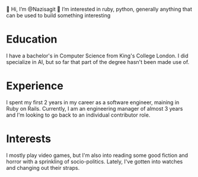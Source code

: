 👋 Hi, I’m @Nazisagit
👀 I’m interested in ruby, python, generally anything that can be used to build something interesting

# Education
I have a bachelor's in Computer Science from King's College London.
I did specialize in AI, but so far that part of the degree hasn't been made use of.

# Experience
I spent my first 2 years in my career as a software engineer, maining in Ruby on Rails.
Currently, I am an engineering manager of almost 3 years and I'm looking to go back to an individual contributor role.

# Interests
I mostly play video games, but I'm also into reading some good fiction and horror with a sprinkling of socio-politics.
Lately, I've gotten into watches and changing out their straps.

<!---
Nazisagit/Nazisagit is a ✨ special ✨ repository because its `README.md` (this file) appears on your GitHub profile.
You can click the Preview link to take a look at your changes.
--->
